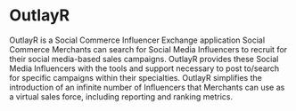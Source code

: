 # OutlayR

OutlayR is a Social Commerce Influencer Exchange application Social Commerce Merchants can search for Social Media Influencers to recruit for their social media-based sales campaigns. OutlayR provides these Social Media Influencers with the tools and support necessary to post to/search for specific campaigns within their specialties. OutlayR simplifies the introduction of an infinite number of Influencers that Merchants can use as a virtual sales force, including reporting and ranking metrics. 
